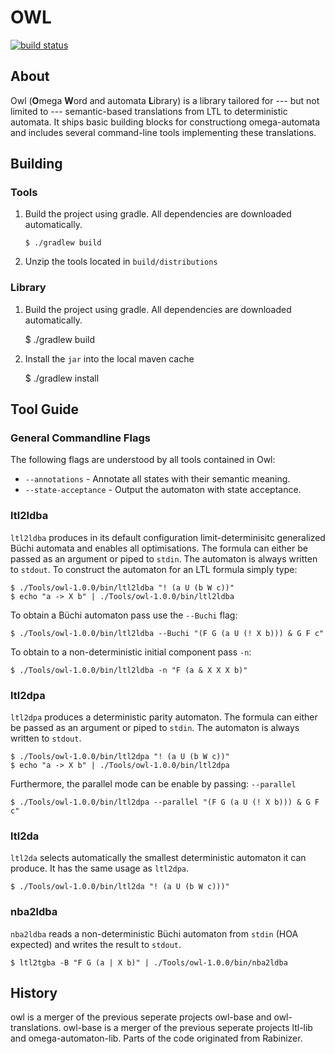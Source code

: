 # OWL 

[![build status](https://gitlab.lrz.de/i7/owl/badges/master/build.svg)](https://gitlab.lrz.de/i7/owl/commits/master)

## About

Owl (**O**mega **W**ord and automata **L**ibrary) is a library tailored for --- but not limited to --- semantic-based translations from LTL to deterministic automata. It ships basic building blocks for constructiong omega-automata and includes several command-line tools implementing these translations.

## Building

### Tools

1. Build the project using gradle. All dependencies are downloaded automatically.

    `$ ./gradlew build`  

2. Unzip the tools located in `build/distributions`

### Library

1. Build the project using gradle. All dependencies are downloaded automatically.

    $ ./gradlew build  

2. Install the `jar` into the local maven cache

    $ ./gradlew install

## Tool Guide

### General Commandline Flags

The following flags are understood by all tools contained in Owl:

* `--annotations` - Annotate all states with their semantic meaning.
* `--state-acceptance` - Output the automaton with state acceptance.

### ltl2ldba

`ltl2ldba` produces in its default configuration limit-determinisitc generalized Büchi automata and enables all optimisations. The formula can either be passed as an argument or piped to `stdin`. The automaton is always written to `stdout`. To construct the automaton for an LTL formula simply type: 

    $ ./Tools/owl-1.0.0/bin/ltl2ldba "! (a U (b W c))"
    $ echo "a -> X b" | ./Tools/owl-1.0.0/bin/ltl2ldba

To obtain a Büchi automaton pass use the `--Buchi` flag:

    $ ./Tools/owl-1.0.0/bin/ltl2ldba --Buchi "(F G (a U (! X b))) & G F c"

To obtain to a non-deterministic initial component pass `-n`:

    $ ./Tools/owl-1.0.0/bin/ltl2ldba -n "F (a & X X X b)"

### ltl2dpa

`ltl2dpa` produces a deterministic parity automaton. The formula can either be passed as an argument or piped to `stdin`. The automaton is always written to `stdout`.

    $ ./Tools/owl-1.0.0/bin/ltl2dpa "! (a U (b W c))"
    $ echo "a -> X b" | ./Tools/owl-1.0.0/bin/ltl2dpa

Furthermore, the parallel mode can be enable by passing: `--parallel`

    $ ./Tools/owl-1.0.0/bin/ltl2dpa --parallel "(F G (a U (! X b))) & G F c"

### ltl2da

`ltl2da` selects automatically the smallest deterministic automaton it can produce. It has the same usage as `ltl2dpa`.

    $ ./Tools/owl-1.0.0/bin/ltl2da "! (a U (b W c)))"

### nba2ldba

`nba2ldba` reads a non-deterministic Büchi automaton from `stdin` (HOA expected) and writes the result to `stdout`.

    $ ltl2tgba -B "F G (a | X b)" | ./Tools/owl-1.0.0/bin/nba2ldba

## History

owl is a merger of the previous seperate projects owl-base and owl-translations. owl-base is a merger of the previous seperate projects ltl-lib and omega-automaton-lib. Parts of the code originated from Rabinizer.
